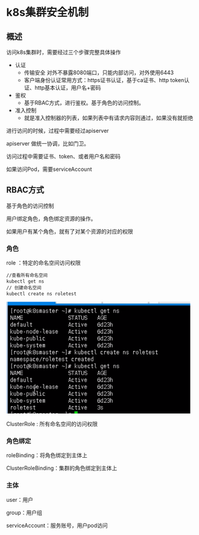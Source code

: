 # k8s集群安全机制

## 概述

访问k8s集群时，需要经过三个步骤完整具体操作

- 认证 
  - 传输安全 对外不暴露8080端口，只能内部访问，对外使用6443
  - 客户端身份认证常用方式：https证书认证，基于ca证书、http token认证、http基本认证，用户名+密码
- 鉴权 
  - 基于RBAC方式，进行鉴权。基于角色的访问控制。
- 准入控制 
  - 就是准入控制器的列表，如果列表中有请求内容则通过，如果没有就拒绝

进行访问的时候，过程中需要经过apiserver

apiserver 做统一协调，比如门卫。

访问过程中需要证书、token、或者用户名和密码

如果访问Pod，需要serviceAccount



## RBAC方式

基于角色的访问控制



用户绑定角色，角色绑定资源的操作。

如果用户有某个角色，就有了对某个资源的对应的权限



### 角色

role ：特定的命名空间访问权限

```
//查看所有命名空间
kubectl get ns
// 创建命名空间
kubectl create ns roletest
```

![image-20201214235515050](assets/image-20201214235515050.png)

ClusterRole : 所有命名空间的访问权限

### 角色绑定

roleBinding：将角色绑定到主体上

ClusterRoleBinding：集群的角色绑定到主体上

### 主体

user：用户

group：用户组

serviceAccount：服务账号，用户pod访问



